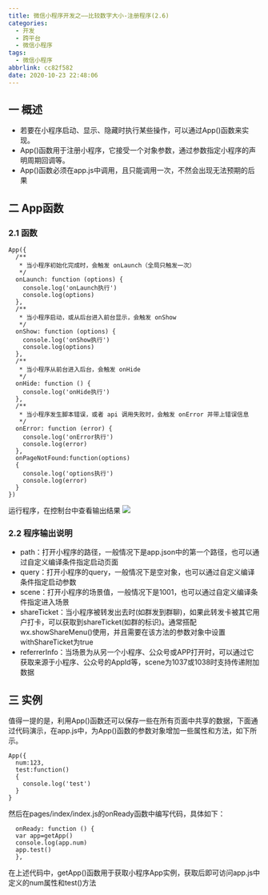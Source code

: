```yaml
---
title: 微信小程序开发之——比较数字大小-注册程序(2.6)
categories:
  - 开发
  - 跨平台
  - 微信小程序
tags:
  - 微信小程序
abbrlink: cc82f582
date: 2020-10-23 22:48:06
---
```

## 一 概述

* 若要在小程序启动、显示、隐藏时执行某些操作，可以通过App()函数来实现。
* App()函数用于注册小程序，它接受一个对象参数，通过参数指定小程序的声明周期回调等。
* App()函数必须在app.js中调用，且只能调用一次，不然会出现无法预期的后果

<!--more-->

## 二 App函数

### 2.1 函数

```
App({
  /**
   * 当小程序初始化完成时，会触发 onLaunch（全局只触发一次）
   */
  onLaunch: function (options) {
    console.log('onLaunch执行')
    console.log(options)
  },
  /**
   * 当小程序启动，或从后台进入前台显示，会触发 onShow
   */
  onShow: function (options) {
    console.log('onShow执行')
    console.log(options)
  },
  /**
   * 当小程序从前台进入后台，会触发 onHide
   */
  onHide: function () {
    console.log('onHide执行')
  },
  /**
   * 当小程序发生脚本错误，或者 api 调用失败时，会触发 onError 并带上错误信息
   */
  onError: function (error) {
    console.log('onError执行')
    console.log(error) 
  },
  onPageNotFound:function(options)
  {
    console.log('options执行')
    console.log(error) 
  }
})
```
运行程序，在控制台中查看输出结果
![][1]

### 2.2 程序输出说明

* path：打开小程序的路径，一般情况下是app.json中的第一个路径，也可以通过自定义编译条件指定启动页面
* query：打开小程序的query，一般情况下是空对象，也可以通过自定义编译条件指定启动参数
* scene：打开小程序的场景值，一般情况下是1001，也可以通过自定义编译条件指定进入场景
* shareTicket：当小程序被转发出去时(如群发到群聊)，如果此转发卡被其它用户打卡，可以获取到shareTicket(如群的标识)。通常搭配wx.showShareMenu()使用，并且需要在该方法的参数对象中设置withShareTicket为true
* referrerInfo：当场景为从另一个小程序、公众号或APP打开时，可以通过它获取来源于小程序、公众号的AppId等，scene为1037或1038时支持传递附加数据

## 三 实例

值得一提的是，利用App()函数还可以保存一些在所有页面中共享的数据，下面通过代码演示，在app.js中，为App()函数的参数对象增加一些属性和方法，如下所示。

```
App({
  num:123,
  test:function()
  {
    console.log('test')
  }
}
```

然后在pages/index/index.js的onReady函数中编写代码，具体如下：

```
  onReady: function () {
  var app=getApp()
  console.log(app.num)
  app.test()
  },
```

在上述代码中，getApp()函数用于获取小程序App实例，获取后即可访问app.js中定义的num属性和test()方法

[1]:https://cdn.jsdelivr.net/gh/pgzxc/CDN/blog-wechat/wechat-project-compare-app-start-view.png